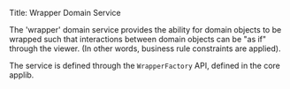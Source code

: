 Title: Wrapper Domain Service

The 'wrapper' domain service provides the ability for domain objects to be wrapped such that interactions between domain objects can be "as if" through the viewer. (In other words, business rule constraints are applied).

The service is defined through the `WrapperFactory` API, defined in the core applib.